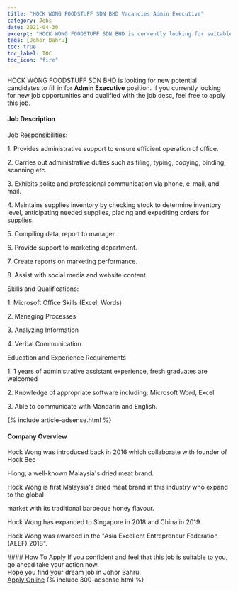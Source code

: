 ```yaml
---
title: "HOCK WONG FOODSTUFF SDN BHD Vacancies Admin Executive" 
category: Jobs 
date: 2021-04-30 
excerpt: "HOCK WONG FOODSTUFF SDN BHD is currently looking for suitable person to fill in the Admin Executive which based in Johor Bahru" 
tags: [Johor Bahru] 
toc: true 
toc_label: TOC 
toc_icon: "fire" 
--- 
```


<p>HOCK WONG FOODSTUFF SDN BHD is looking for new potential candidates to fill in for <b>Admin Executive</b> position. If you currently looking for new job opportunities and qualified with the job desc, feel free to apply this job.
</p><div><div><h4>Job Description</h4></div><div><div><span><div><p>Job Responsibilities:</p><p>1.	Provides administrative support to ensure efficient operation of office.</p><p>2.	Carries out administrative duties such as filing, typing, copying, binding, scanning etc.</p><p>3.	Exhibits polite and professional communication via phone, e-mail, and mail.</p><p>4.	Maintains supplies inventory by checking stock to determine inventory level, anticipating needed supplies, placing and expediting orders for supplies.</p><p>5.	Compiling data, report to manager.</p><p>6.	Provide support to marketing department.</p><p>7.	Create reports on marketing performance.</p><p>8.	Assist with social media and website content.</p><p>Skills and Qualifications:</p><p>1.	Microsoft Office Skills (Excel, Words)</p><p>2.	Managing Processes</p><p>3.	Analyzing Information</p><p>4.	Verbal Communication</p><p>Education and Experience Requirements</p><p>1.	1 years of administrative assistant experience, fresh graduates are welcomed</p><p>2.	Knowledge of appropriate software including: Microsoft Word, Excel&#160;</p><p>3.	Able to communicate with Mandarin and English.</p></div></span></div></div></div> 
{% include article-adsense.html %} 
<div><div><h4>Company Overview</h4></div><div><div><span><div><p>Hock Wong was introduced back in 2016 which collaborate with founder of Hock Bee</p><p>Hiong, a well-known Malaysia's dried meat brand.</p><p>Hock Wong is first Malaysia's dried meat brand in this industry who expand to the global</p><p>market with its traditional barbeque honey flavour.</p><p>Hock Wong has expanded to Singapore in 2018 and China in 2019.</p><p>Hock Wong was awarded in the "Asia Excellent Entrepreneur Federation (AEEF) 2018".</p></div></span></div></div></div> 
#### How To Apply 
If you confident and feel that this job is suitable to you, go ahead take your action now. <br/> 
Hope you find your dream job in Johor Bahru. <br/> 
<a href="https://www.jobstreet.com.my/en/job/admin-executive-4553411?jobId=jobstreet-my-job-4553411&" class="btn btn--info" target="_blank" rel="nofollow noopenner">Apply Online</a> 
{% include 300-adsense.html %} 